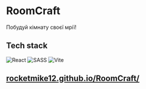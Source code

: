 # RoomCraft
Побудуй кімнату своєї мрії!

## Tech stack

![React](https://img.shields.io/badge/React-74c7ec?style=for-the-badge&logo=React&logoColor=000000)
![SASS](https://img.shields.io/badge/sass-cba6f7?style=for-the-badge&logo=sass&logoColor=000000)
![Vite](https://img.shields.io/badge/vite-eba0ac?style=for-the-badge&logo=vite&logoColor=00000)

## [rocketmike12.github.io/RoomCraft/](https://rocketmike12.github.io/RoomCraft/)

